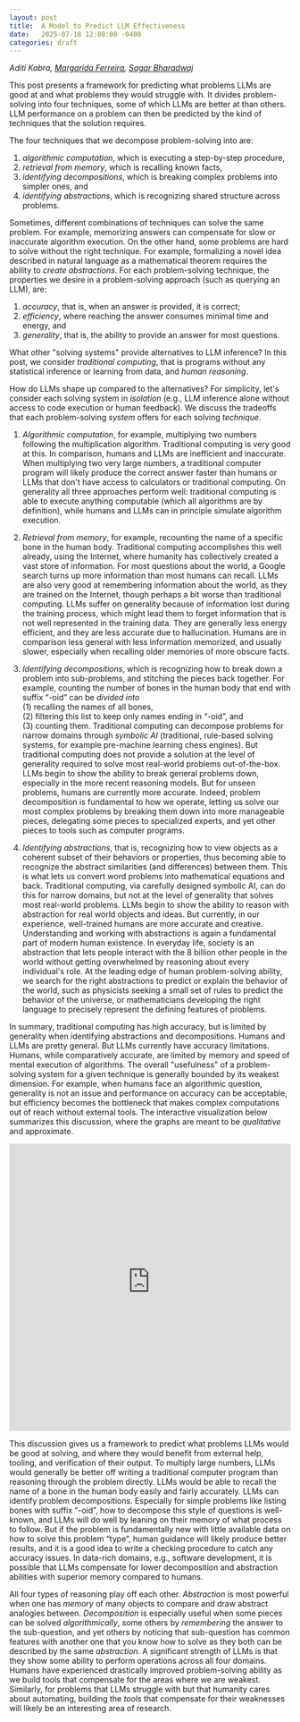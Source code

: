 ```yaml
---
layout: post
title:  A Model to Predict LLM Effectiveness
date:   2025-07-18 12:00:00 -0400
categories: draft
---
```


_Aditi Kabra, [Margarida Ferreira](https://marghrid.github.io/), [Sagar Bharadwaj](https://sagar-bharadwaj-ks.github.io/)_

This post presents a framework for predicting what problems LLMs are good at and what problems they would struggle with.
It divides problem-solving into four techniques, some of which LLMs are better at than others.
LLM performance on a problem can then be predicted by the kind of techniques that the solution requires.

The four techniques that we decompose problem-solving into are:
 1. *algorithmic computation*, which is executing a step-by-step procedure,
 2. *retrieval from memory*, which is recalling known facts,  
 3. *identifying decompositions*, which is breaking complex problems into simpler ones, and  
 4. *identifying abstractions*, which is recognizing shared structure across problems.

Sometimes, different combinations of techniques can solve the same problem.
For example, memorizing answers can compensate for slow or inaccurate algorithm execution.
On the other hand, some problems are hard to solve without the right technique.
For example, formalizing a novel idea described in natural language as a mathematical theorem requires the ability to *create abstractions*.
For each problem-solving technique, the properties we desire in a problem-solving approach (such as querying an LLM), are:
1. *accuracy*, that is, when an answer is provided, it is correct;
2. *efficiency*, where reaching the answer consumes minimal time and energy, and
3. *generality*, that is, the ability to provide an answer for most questions.

What other "solving systems" provide alternatives to LLM inference?
In this post, we consider *traditional computing*, that is programs without any statistical inference or learning from data, and *human reasoning*.

How do LLMs shape up compared to the alternatives?
For simplicity, let's consider each solving system in *isolation* (e.g., LLM inference alone without access to code execution or human feedback).
We discuss the tradeoffs that each problem-solving *system* offers for each solving *technique*.

1. *Algorithmic computation*, for example, multiplying two numbers following the multiplication algorithm.
   Traditional computing is very good at this.
   In comparison, humans and LLMs are inefficient and inaccurate.
   When multiplying two very large numbers, a traditional computer program will likely produce the correct answer faster than humans or LLMs that don't have access to calculators or traditional computing.
   On generality all three approaches perform well: traditional computing is able to execute anything computable (which all algorithms are by definition), while humans and LLMs can in principle simulate algorithm execution.

2. *Retrieval from memory*, for example, recounting the name of a specific bone in the human body.
   Traditional computing accomplishes this well already, using the Internet, where humanity has collectively created a vast store of information.
   For most questions about the world, a Google search turns up more information than most humans can recall.
   LLMs are also very good at remembering information about the world, as they are trained on the Internet, though perhaps a bit worse than traditional computing.
   LLMs suffer on generality because of information lost during the training process, which might lead them to forget information that is not well represented in the training data.
   They are generally less energy efficient, and they are less accurate due to hallucination.
   Humans are in comparison less general with less information memorized, and usually slower, especially when recalling older memories of more obscure facts.

3. *Identifying decompositions*, which is recognizing how to break down a problem into sub-problems, and stitching the pieces back together.
   For example, counting the number of bones in the human body that end with suffix “-oid” can be *divided into*  
   (1) recalling the names of all bones,  
   (2) filtering this list to keep only names ending in “-oid”, and  
   (3) counting them.
   Traditional computing can decompose problems for narrow domains through *symbolic AI* (traditional, rule-based solving systems, for example pre-machine learning chess engines).
   But traditional computing does not provide a solution at the level of generality required to solve most real-world problems out-of-the-box.
   LLMs begin to show the ability to break general problems down, especially in the more recent reasoning models.
   But for unseen problems, humans are currently more accurate.
   Indeed, problem decomposition is fundamental to how we operate, letting us solve our most complex problems by breaking them down into more manageable pieces, delegating some pieces to specialized experts, and yet other pieces to tools such as computer programs.

4. *Identifying abstractions*, that is, recognizing how to view objects as a coherent subset of their behaviors or properties, thus becoming able to recognize the abstract similarities (and differences) between them.
   This is what lets us convert word problems into mathematical equations and back.
   Traditional computing, via carefully designed symbolic AI, can do this for narrow domains, but not at the level of generality that solves most real-world problems.
   LLMs begin to show the ability to reason with abstraction for real world objects and ideas.
   But currently, in our experience, well-trained humans are more accurate and creative.
   Understanding and working with abstractions is again a fundamental part of modern human existence.
   In everyday life, society is an abstraction that lets people interact with the 8 billion other people in the world without getting overwhelmed by reasoning about every individual's role.
   At the leading edge of human problem-solving ability, we search for the right abstractions to predict or explain the behavior of the world, such as physicists seeking a small set of rules to predict the behavior of the universe, or mathematicians developing the right language to precisely represent the defining features of problems.

In summary, traditional computing has high accuracy, but is limited by generality when identifying abstractions and decompositions.
Humans and LLMs are pretty general.
But LLMs currently have accuracy limitations.
Humans, while comparatively accurate, are limited by memory and speed of mental execution of algorithms.
The overall "usefulness" of a problem-solving system for a given technique is generally bounded by its weakest dimension.
For example, when humans face an algorithmic question, generality is not an issue and performance on accuracy can be acceptable, but efficiency becomes the bottleneck that makes complex computations out of reach without external tools.
The interactive visualization below summarizes this discussion, where the graphs are meant to be *qualitative* and approximate.
<style>
.responsive-iframe-container {
  position: relative;
  width: 100%;
  padding-bottom: 102%; /* aspect ratio */
  height: 0;
  overflow: hidden;
}

.responsive-iframe-container iframe {
  position: absolute;
  top: 0; left: 0;
  width: 100%;
  height: 100%;
  border: 0;
}
</style>

<div class="responsive-iframe-container">
  <iframe
    src="https://sagar-bharadwaj-ks.github.io/LLMBlogVisualization/"
    title="LLM Blog Visualization"
    loading="lazy"
    allowfullscreen>
  </iframe>
</div>

This discussion gives us a framework to predict what problems LLMs would be good at solving, and where they would benefit from external help, tooling, and verification of their output.
To multiply large numbers, LLMs would generally be better off writing a traditional computer program than reasoning through the problem directly.
LLMs would be able to recall the name of a bone in the human body easily and fairly accurately.
LLMs can identify problem decompositions.
Especially for simple problems like listing bones with suffix “-oid”, how to decompose this style of questions is well-known, and LLMs will do well by leaning on their memory of what process to follow.
But if the problem is fundamentally new with little available data on how to solve this problem “type”, human guidance will likely produce better results, and it is a good idea to write a checking procedure to catch any accuracy issues.
In data-rich domains, e.g., software development, it is possible that LLMs compensate for lower decomposition and abstraction abilities with superior memory compared to humans.

All four types of reasoning play off each other.
*Abstraction* is most powerful when one has *memory* of many objects to compare and draw abstract analogies between.
*Decomposition* is especially useful when some pieces can be solved *algorithmically*, some others by *remembering* the answer to the sub-question, and yet others by noticing that sub-question has common features with another one that you know how to solve as they both can be described by the same *abstraction*.
A significant strength of LLMs is that they show some ability to perform operations across all four domains.
Humans have experienced drastically improved problem-solving ability as we build tools that compensate for the areas where we are weakest.
Similarly, for problems that LLMs struggle with but that humanity cares about automating, building the *tools* that compensate for their weaknesses will likely be an interesting area of research.